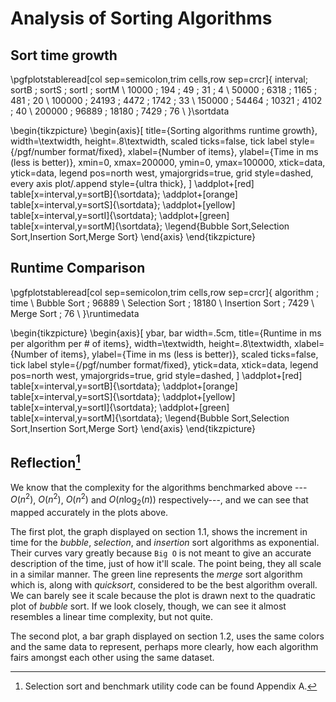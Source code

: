 # Analysis of Sorting Algorithms

## Sort time growth

\pgfplotstableread[col sep=semicolon,trim cells,row sep=crcr]{
  interval; sortB     ; sortS        ; sortI        ; sortM \\
  10000   ; 194       ; 49           ; 31           ; 4     \\
  50000   ; 6318      ; 1165         ; 481          ; 20    \\
  100000  ; 24193     ; 4472         ; 1742         ; 33    \\
  150000  ; 54464     ; 10321        ; 4102         ; 40    \\
  200000  ; 96889     ; 18180        ; 7429         ; 76    \\
}\sortdata

\begin{tikzpicture}
  \begin{axis}[
    title={Sorting algorithms runtime growth},
    width=\textwidth,
    height=.8\textwidth,
    scaled ticks=false, tick label style={/pgf/number format/fixed},
    xlabel={Number of items},
    ylabel={Time in ms (less is better)},
    xmin=0, xmax=200000,
    ymin=0, ymax=100000,
    xtick=data,
    ytick=data,
    legend pos=north west,
    ymajorgrids=true,
    grid style=dashed,
    every axis plot/.append style={ultra thick},
  ]
  \addplot+[red] table[x=interval,y=sortB]{\sortdata};
  \addplot+[orange] table[x=interval,y=sortS]{\sortdata};
  \addplot+[yellow] table[x=interval,y=sortI]{\sortdata};
  \addplot+[green] table[x=interval,y=sortM]{\sortdata};
  \legend{Bubble Sort,Selection Sort,Insertion Sort,Merge Sort}
  \end{axis}
\end{tikzpicture}

## Runtime Comparison

\pgfplotstableread[col sep=semicolon,trim cells,row sep=crcr]{
  algorithm      ; time  \\
  Bubble Sort    ; 96889 \\
  Selection Sort ; 18180 \\
  Insertion Sort ; 7429  \\
  Merge Sort     ; 76    \\
}\runtimedata

\begin{tikzpicture}
  \begin{axis}[
    ybar,
    bar width=.5cm,
    title={Runtime in ms per algorithm per \# of items},
    width=\textwidth,
    height=.8\textwidth,
    xlabel={Number of items},
    ylabel={Time in ms (less is better)},
    scaled ticks=false, tick label style={/pgf/number format/fixed},
    ytick=data,
    xtick=data,
    legend pos=north west,
    ymajorgrids=true,
    grid style=dashed,
  ]
  \addplot+[red] table[x=interval,y=sortB]{\sortdata};
  \addplot+[orange] table[x=interval,y=sortS]{\sortdata};
  \addplot+[yellow] table[x=interval,y=sortI]{\sortdata};
  \addplot+[green] table[x=interval,y=sortM]{\sortdata};
  \legend{Bubble Sort,Selection Sort,Insertion Sort,Merge Sort}
  \end{axis}
\end{tikzpicture}

## Reflection[^longnote]

We know that the complexity for the algorithms benchmarked above ---$O(n^2)$,
$O(n^2)$, $O(n^2)$ and $O(n\log_2(n))$ respectively---, and we can see that
mapped accurately in the plots above.

The first plot, the graph displayed on section 1.1, shows the increment in time
for the  _bubble_, _selection_, and _insertion_ sort algorithms as exponential.
Their curves vary greatly because `Big O` is not meant to give an accurate
description of the time, just of how it'll scale. The point being, they all
scale in a similar manner. The green line represents the _merge_ sort algorithm
which is, along with _quicksort_, considered to be the best algorithm overall.
We can barely see it scale because the plot is drawn next to the quadratic plot
of _bubble_ sort. If we look closely, though, we can see it almost resembles a
linear time complexity, but not quite.

The second plot, a bar graph displayed on section 1.2, uses the same colors and
the same data to represent, perhaps more clearly, how each algorithm fairs
amongst each other using the same dataset.

[^longnote]: Selection sort and benchmark utility code can be found Appendix A.
